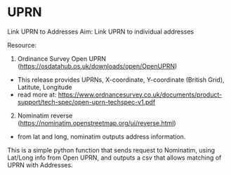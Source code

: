 # UPRN
Link UPRN to Addresses
Aim: Link UPRN to individual addresses

Resource:
1) Ordinance Survey Open UPRN (https://osdatahub.os.uk/downloads/open/OpenUPRN)
- This release provides UPRNs, X-coordinate, Y-coordinate (British Grid), Latitute, Longitude
- read more at: https://www.ordnancesurvey.co.uk/documents/product-support/tech-spec/open-uprn-techspec-v1.pdf

2) Nominatim reverse (https://nominatim.openstreetmap.org/ui/reverse.html)
- from lat and long, nominatim outputs address information.

This is a simple python function that sends request to Nominatim, using Lat/Long info from Open UPRN,
and outputs a csv that allows matching of UPRN with Addresses.


